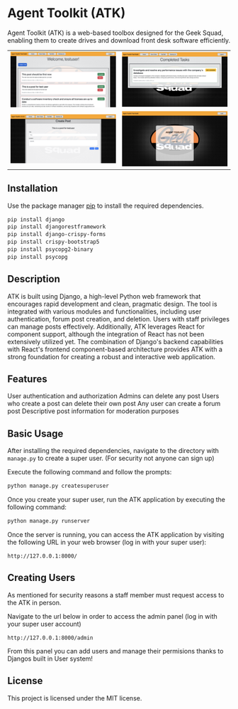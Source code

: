 # Agent Toolkit (ATK)

Agent Toolkit (ATK) is a web-based toolbox designed for the Geek Squad, enabling them to create drives and download front desk software efficiently.


<table>
  <tr>
    <td><img src="main.png" alt="Main Page" style="width:300px;"></td>
    <td><img src="completed.png" alt="Completed Tasks" style="width:300px;"></td>
  </tr>
  <tr>
    <td><img src="createpost.png" alt="Create Post" style="width:300px;"></td>
    <td><img src="login.png" alt="Login Page" style="width:300px;"></td>
  </tr>
</table>

## Installation

Use the package manager [pip](https://pip.pypa.io/en/stable/) to install the required dependencies.

```bash
pip install django
pip install djangorestframework
pip install django-crispy-forms
pip install crispy-bootstrap5
pip install psycopg2-binary
pip install psycopg
```

## Description

ATK is built using Django, a high-level Python web framework that encourages rapid development and clean, pragmatic design. The tool is integrated with various modules and functionalities, including user authentication, forum post creation, and deletion. Users with staff privileges can manage posts effectively. Additionally, ATK leverages React for component support, although the integration of React has not been extensively utilized yet. The combination of Django's backend capabilities with React's frontend component-based architecture provides ATK with a strong foundation for creating a robust and interactive web application.

## Features
User authentication and authorization
Admins can delete any post
Users who create a post can delete their own post
Any user can create a forum post
Descriptive post information for moderation purposes

## Basic Usage
After installing the required dependencies, navigate to the directory with ```manage.py``` to create a super user. (For security not anyone can sign up)

Execute the following command and follow the prompts:

```bash
python manage.py createsuperuser
```

Once you create your super user, run the ATK application by executing the following command:

```bash
python manage.py runserver
```

Once the server is running, you can access the ATK application by visiting the following URL in your web browser (log in with your super user):

```
http://127.0.0.1:8000/
```

## Creating Users

As mentioned for security reasons a staff member must request access to the ATK in person.

Navigate to the url below in order to access the admin panel (log in with your super user account)

```
http://127.0.0.1:8000/admin
```

From this panel you can add users and manage their permisions thanks to Djangos built in User system!



## License
This project is licensed under the MIT license.
